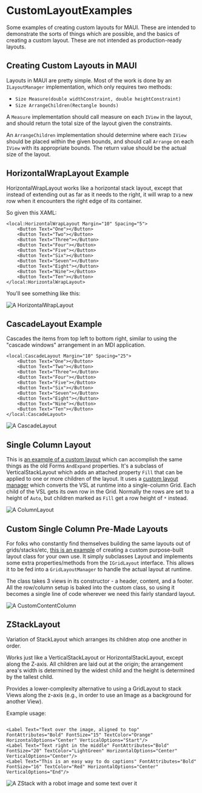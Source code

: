 # CustomLayoutExamples

Some examples of creating custom layouts for MAUI. These are intended to demonstrate the sorts of things which are possible, and the basics of creating a custom layout. These are not intended as production-ready layouts.

## Creating Custom Layouts in MAUI

Layouts in MAUI are pretty simple. Most of the work is done by an `ILayoutManager` implementation, which only requires two methods: 

- `Size Measure(double widthConstraint, double heightConstraint)`
- `Size ArrangeChildren(Rectangle bounds)`

A `Measure` implementation should call measure on each `IView` in the layout, and should return the total size of the layout given the constraints.

An `ArrangeChildren` implementation should determine where each `IView` should be placed within the given bounds, and should call `Arrange` on each `IView` with its appropriate bounds. The return value should be the actual size of the layout.

## HorizontalWrapLayout Example

HorizontalWrapLayout works like a horizontal stack layout, except that instead of extending out as far as it needs to the right, it will wrap to a new row when it encounters the right edge of its container. 

So given this XAML:

```
<local:HorizontalWrapLayout Margin="10" Spacing="5">
    <Button Text="One"></Button>
    <Button Text="Two"></Button>
    <Button Text="Three"></Button>
    <Button Text="Four"></Button>
    <Button Text="Five"></Button>
    <Button Text="Six"></Button>
    <Button Text="Seven"></Button>
    <Button Text="Eight"></Button>
    <Button Text="Nine"></Button>
    <Button Text="Ten"></Button>
</local:HorizontalWrapLayout>
```

You'll see something like this:

![A HorizontalWrapLayout](https://raw.githubusercontent.com/hartez/CustomLayoutExamples/main/HorizontalWrapLayout.png? "HorizontalWrapLayout")

## CascadeLayout Example

Cascades the items from top left to bottom right, similar to using the "cascade windows" arrangement in an MDI application.

```
<local:CascadeLayout Margin="10" Spacing="25">
	<Button Text="One"></Button>
	<Button Text="Two"></Button>
	<Button Text="Three"></Button>
	<Button Text="Four"></Button>
	<Button Text="Five"></Button>
	<Button Text="Six"></Button>
	<Button Text="Seven"></Button>
	<Button Text="Eight"></Button>
	<Button Text="Nine"></Button>
	<Button Text="Ten"></Button>
</local:CascadeLayout>
```

![A CascadeLayout](https://raw.githubusercontent.com/hartez/CustomLayoutExamples/main/CascadeLayout.png "HorizontalWrapLayout")

## Single Column Layout

This is [an example of a custom layout](https://github.com/hartez/CustomLayoutExamples/blob/main/CustomLayouts/ColumnLayout.cs) which can accomplish the same things as the old Forms `AndExpand` properties. It's a subclass of VerticalStackLayout which adds an attached property `Fill` that can be applied to one or more children of the layout. It uses a [custom layout manager](https://github.com/hartez/CustomLayoutExamples/blob/main/CustomLayouts/ColumnLayoutManager.cs) which converts the VSL at runtime into a single-column Grid. Each child of the VSL gets its own row in the Grid. Normally the rows are set to a height of `Auto`, but children marked as `Fill` get a row height of `*` instead. 

![A ColumnLayout](https://raw.githubusercontent.com/hartez/CustomLayoutExamples/main/ColumnLayout.png? "ColumnLayout")

## Custom Single Column Pre-Made Layouts

For folks who constantly find themselves building the same layouts out of grids/stacks/etc, [this is an example](https://github.com/hartez/CustomLayoutExamples/blob/main/CustomLayouts/ContentColumnLayout.cs) of creating a custom purpose-built layout class for your own use. It simply subclasses Layout and implements some extra properties/methods from the `IGridLayout` interface. This allows it to be fed into a `GridLayoutManager` to handle the actual layout at runtime. 

The class takes 3 views in its constructor - a header, content, and a footer. All the row/column setup is baked into the custom class, so using it becomes a single line of code wherever we need this fairly standard layout.

![A CustomContentColumn](https://raw.githubusercontent.com/hartez/CustomLayoutExamples/main/CustomContentColumn.png? "CustomContentColumn")

## ZStackLayout

Variation of StackLayout which arranges its children atop one another in order.

Works just like a VerticalStackLayout or HorizontalStackLayout, except along the Z-axis. All children are laid out at the origin; the arrangement area's width is determined by the widest child and the height is determined by the tallest child.

Provides a lower-complexity alternative to using a GridLayout to stack Views along the z-axis (e.g., in order to use an Image as a background for another View).

Example usage:

<ZStackLayout HorizontalOptions="Center" VerticalOptions="Center">
	<Image Source="dotnet_bot.png" WidthRequest="300" HeightRequest="372" HorizontalOptions="Center" />

	<Label Text="Text over the image, aligned to top" FontAttributes="Bold" FontSize="15" TextColor="Orange" HorizontalOptions="Center" VerticalOptions="Start"/>
	<Label Text="Text right in the middle" FontAttributes="Bold" FontSize="20" TextColor="LightGreen" HorizontalOptions="Center" VerticalOptions="Center"/>
	<Label Text="This is an easy way to do captions" FontAttributes="Bold" FontSize="16" TextColor="Red" HorizontalOptions="Center" VerticalOptions="End"/>
</ZStackLayout>

![A ZStack with a robot image and some text over it](https://raw.githubusercontent.com/hartez/CustomLayoutExamples/main/Zstack.png? "ZStack")